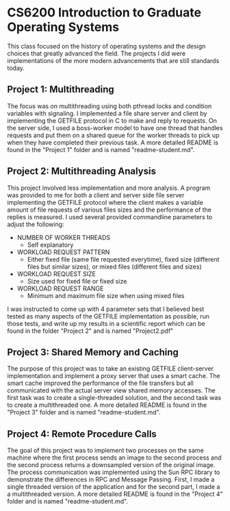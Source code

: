 # CS6200 Introduction to Graduate Operating Systems

This class focused on the history of operating systems and the design choices that greatly advanced the field. The projects I did were
implementations of the more modern advancements that are still standards today.

## Project 1: Multithreading

The focus was on multithreading using both pthread locks and condition variables with signaling. I implemented a file share server and client
by implementing the GETFILE protocol in C to make and reply to requests. On the server side, I used a boss-worker model to have one thread that handles
requests and put them on a shared queue for the worker threads to pick up when they have completed their previous task. A more detailed README
is found in the "Project 1" folder and is named "readme-student.md".

## Project 2: Multithreading Analysis

This project involved less implementation and more analysis. A program was provided to me for both a client and server side file server implementing
the GETFILE protocol where the client makes a variable amount of file requests of various files sizes and the performance of the replies is
measured. I used several provided commandline parameters to adjust the following:

* NUMBER OF WORKER THREADS
	* Self explanatory
* WORKLOAD REQUEST PATTERN
	* Either fixed file (same file requested everytime), fixed size (different files but similar sizes), or mixed files (different files and sizes)
* WORKLOAD REQUEST SIZE
    * Size used for fixed file or fixed size
* WORKLOAD REQUEST RANGE
	* Minimum and maximum file size when using mixed files

I was instructed to come up with 4 parameter sets that I believed best tested as many aspects of the GETFILE implementation as possible, run those
tests, and write up my results in a scientific report which can be found in the folder "Project 2" and is named "Project2.pdf"

## Project 3: Shared Memory and Caching

The purpose of this project was to take an existing GETFILE client-server implementation and implement a proxy server that uses a smart cache. The 
smart cache improved the performance of the file transfers but all communicated with the actual server view shared memory accesses. The first task 
was to create a single-threaded solution, and the second task was to create a multithreaded one. A more detailed README is found in the "Project 3" 
folder and is named "readme-student.md".

## Project 4: Remote Procedure Calls

The goal of this project was to implement two processes on the same machine where the first process sends an image to the second process and the 
second process returns a downsampled version of the original image. The process communication was implemented using the Sun RPC library to 
demonstrate the differences in RPC and Message Passing. First, I made a single threaded version of the application and for the second part, I made a
a multithreaded version. A more detailed README is found in the "Project 4" folder and is named "readme-student.md".
